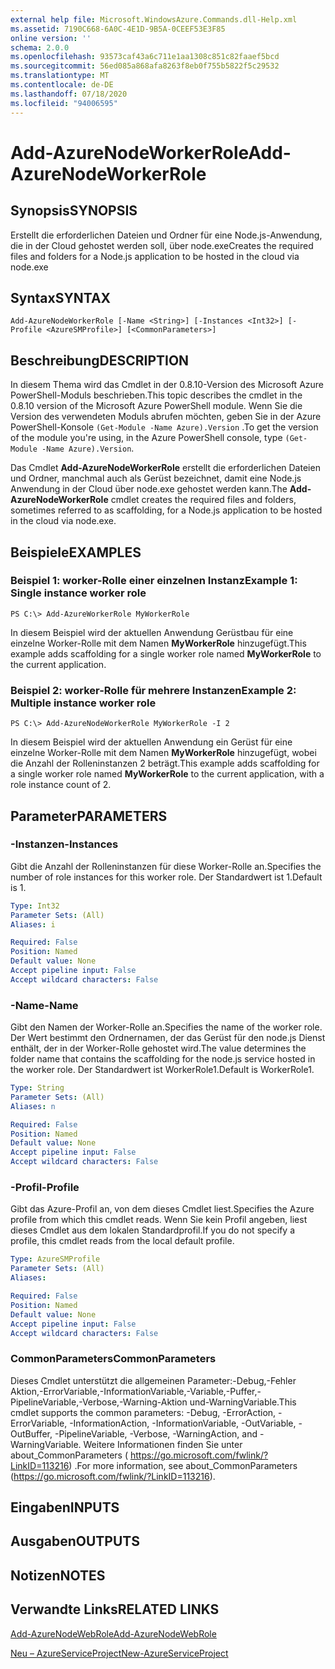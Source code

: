 ```yaml
---
external help file: Microsoft.WindowsAzure.Commands.dll-Help.xml
ms.assetid: 7190C668-6A0C-4E1D-9B5A-0CEEF53E3F85
online version: ''
schema: 2.0.0
ms.openlocfilehash: 93573caf43a6c711e1aa1308c851c82faaef5bcd
ms.sourcegitcommit: 56ed085a868afa8263f8eb0f755b5822f5c29532
ms.translationtype: MT
ms.contentlocale: de-DE
ms.lasthandoff: 07/18/2020
ms.locfileid: "94006595"
---
```

# <span data-ttu-id="3c323-101">Add-AzureNodeWorkerRole</span><span class="sxs-lookup"><span data-stu-id="3c323-101">Add-AzureNodeWorkerRole</span></span>

## <span data-ttu-id="3c323-102">Synopsis</span><span class="sxs-lookup"><span data-stu-id="3c323-102">SYNOPSIS</span></span>
<span data-ttu-id="3c323-103">Erstellt die erforderlichen Dateien und Ordner für eine Node.js-Anwendung, die in der Cloud gehostet werden soll, über node.exe</span><span class="sxs-lookup"><span data-stu-id="3c323-103">Creates the required files and folders for a Node.js application to be hosted in the cloud via node.exe</span></span>

## <span data-ttu-id="3c323-104">Syntax</span><span class="sxs-lookup"><span data-stu-id="3c323-104">SYNTAX</span></span>

```
Add-AzureNodeWorkerRole [-Name <String>] [-Instances <Int32>] [-Profile <AzureSMProfile>] [<CommonParameters>]
```

## <span data-ttu-id="3c323-105">Beschreibung</span><span class="sxs-lookup"><span data-stu-id="3c323-105">DESCRIPTION</span></span>
<span data-ttu-id="3c323-106">In diesem Thema wird das Cmdlet in der 0.8.10-Version des Microsoft Azure PowerShell-Moduls beschrieben.</span><span class="sxs-lookup"><span data-stu-id="3c323-106">This topic describes the cmdlet in the 0.8.10 version of the Microsoft Azure PowerShell module.</span></span>
<span data-ttu-id="3c323-107">Wenn Sie die Version des verwendeten Moduls abrufen möchten, geben Sie in der Azure PowerShell-Konsole `(Get-Module -Name Azure).Version` .</span><span class="sxs-lookup"><span data-stu-id="3c323-107">To get the version of the module you're using, in the Azure PowerShell console, type `(Get-Module -Name Azure).Version`.</span></span>

<span data-ttu-id="3c323-108">Das Cmdlet **Add-AzureNodeWorkerRole** erstellt die erforderlichen Dateien und Ordner, manchmal auch als Gerüst bezeichnet, damit eine Node.js Anwendung in der Cloud über node.exe gehostet werden kann.</span><span class="sxs-lookup"><span data-stu-id="3c323-108">The **Add-AzureNodeWorkerRole** cmdlet creates the required files and folders, sometimes referred to as scaffolding, for a Node.js application to be hosted in the cloud via node.exe.</span></span>

## <span data-ttu-id="3c323-109">Beispiele</span><span class="sxs-lookup"><span data-stu-id="3c323-109">EXAMPLES</span></span>

### <span data-ttu-id="3c323-110">Beispiel 1: worker-Rolle einer einzelnen Instanz</span><span class="sxs-lookup"><span data-stu-id="3c323-110">Example 1: Single instance worker role</span></span>
```
PS C:\> Add-AzureWorkerRole MyWorkerRole
```

<span data-ttu-id="3c323-111">In diesem Beispiel wird der aktuellen Anwendung Gerüstbau für eine einzelne Worker-Rolle mit dem Namen **MyWorkerRole** hinzugefügt.</span><span class="sxs-lookup"><span data-stu-id="3c323-111">This example adds scaffolding for a single worker role named **MyWorkerRole** to the current application.</span></span>

### <span data-ttu-id="3c323-112">Beispiel 2: worker-Rolle für mehrere Instanzen</span><span class="sxs-lookup"><span data-stu-id="3c323-112">Example 2: Multiple instance worker role</span></span>
```
PS C:\> Add-AzureNodeWorkerRole MyWorkerRole -I 2
```

<span data-ttu-id="3c323-113">In diesem Beispiel wird der aktuellen Anwendung ein Gerüst für eine einzelne Worker-Rolle mit dem Namen **MyWorkerRole** hinzugefügt, wobei die Anzahl der Rolleninstanzen 2 beträgt.</span><span class="sxs-lookup"><span data-stu-id="3c323-113">This example adds scaffolding for a single worker role named **MyWorkerRole** to the current application, with a role instance count of 2.</span></span>

## <span data-ttu-id="3c323-114">Parameter</span><span class="sxs-lookup"><span data-stu-id="3c323-114">PARAMETERS</span></span>

### <span data-ttu-id="3c323-115">-Instanzen</span><span class="sxs-lookup"><span data-stu-id="3c323-115">-Instances</span></span>
<span data-ttu-id="3c323-116">Gibt die Anzahl der Rolleninstanzen für diese Worker-Rolle an.</span><span class="sxs-lookup"><span data-stu-id="3c323-116">Specifies the number of role instances for this worker role.</span></span>
<span data-ttu-id="3c323-117">Der Standardwert ist 1.</span><span class="sxs-lookup"><span data-stu-id="3c323-117">Default is 1.</span></span>

```yaml
Type: Int32
Parameter Sets: (All)
Aliases: i

Required: False
Position: Named
Default value: None
Accept pipeline input: False
Accept wildcard characters: False
```

### <span data-ttu-id="3c323-118">-Name</span><span class="sxs-lookup"><span data-stu-id="3c323-118">-Name</span></span>
<span data-ttu-id="3c323-119">Gibt den Namen der Worker-Rolle an.</span><span class="sxs-lookup"><span data-stu-id="3c323-119">Specifies the name of the worker role.</span></span>
<span data-ttu-id="3c323-120">Der Wert bestimmt den Ordnernamen, der das Gerüst für den node.js Dienst enthält, der in der Worker-Rolle gehostet wird.</span><span class="sxs-lookup"><span data-stu-id="3c323-120">The value determines the folder name that contains the scaffolding for the node.js service hosted in the worker role.</span></span>
<span data-ttu-id="3c323-121">Der Standardwert ist WorkerRole1.</span><span class="sxs-lookup"><span data-stu-id="3c323-121">Default is WorkerRole1.</span></span>

```yaml
Type: String
Parameter Sets: (All)
Aliases: n

Required: False
Position: Named
Default value: None
Accept pipeline input: False
Accept wildcard characters: False
```

### <span data-ttu-id="3c323-122">-Profil</span><span class="sxs-lookup"><span data-stu-id="3c323-122">-Profile</span></span>
<span data-ttu-id="3c323-123">Gibt das Azure-Profil an, von dem dieses Cmdlet liest.</span><span class="sxs-lookup"><span data-stu-id="3c323-123">Specifies the Azure profile from which this cmdlet reads.</span></span>
<span data-ttu-id="3c323-124">Wenn Sie kein Profil angeben, liest dieses Cmdlet aus dem lokalen Standardprofil.</span><span class="sxs-lookup"><span data-stu-id="3c323-124">If you do not specify a profile, this cmdlet reads from the local default profile.</span></span>

```yaml
Type: AzureSMProfile
Parameter Sets: (All)
Aliases: 

Required: False
Position: Named
Default value: None
Accept pipeline input: False
Accept wildcard characters: False
```

### <span data-ttu-id="3c323-125">CommonParameters</span><span class="sxs-lookup"><span data-stu-id="3c323-125">CommonParameters</span></span>
<span data-ttu-id="3c323-126">Dieses Cmdlet unterstützt die allgemeinen Parameter:-Debug,-Fehler Aktion,-ErrorVariable,-InformationVariable,-Variable,-Puffer,-PipelineVariable,-Verbose,-Warning-Aktion und-WarningVariable.</span><span class="sxs-lookup"><span data-stu-id="3c323-126">This cmdlet supports the common parameters: -Debug, -ErrorAction, -ErrorVariable, -InformationAction, -InformationVariable, -OutVariable, -OutBuffer, -PipelineVariable, -Verbose, -WarningAction, and -WarningVariable.</span></span> <span data-ttu-id="3c323-127">Weitere Informationen finden Sie unter about_CommonParameters ( https://go.microsoft.com/fwlink/?LinkID=113216) .</span><span class="sxs-lookup"><span data-stu-id="3c323-127">For more information, see about_CommonParameters (https://go.microsoft.com/fwlink/?LinkID=113216).</span></span>

## <span data-ttu-id="3c323-128">Eingaben</span><span class="sxs-lookup"><span data-stu-id="3c323-128">INPUTS</span></span>

## <span data-ttu-id="3c323-129">Ausgaben</span><span class="sxs-lookup"><span data-stu-id="3c323-129">OUTPUTS</span></span>

## <span data-ttu-id="3c323-130">Notizen</span><span class="sxs-lookup"><span data-stu-id="3c323-130">NOTES</span></span>

## <span data-ttu-id="3c323-131">Verwandte Links</span><span class="sxs-lookup"><span data-stu-id="3c323-131">RELATED LINKS</span></span>

[<span data-ttu-id="3c323-132">Add-AzureNodeWebRole</span><span class="sxs-lookup"><span data-stu-id="3c323-132">Add-AzureNodeWebRole</span></span>](./Add-AzureNodeWebRole.md)

[<span data-ttu-id="3c323-133">Neu – AzureServiceProject</span><span class="sxs-lookup"><span data-stu-id="3c323-133">New-AzureServiceProject</span></span>](./New-AzureServiceProject.md)


